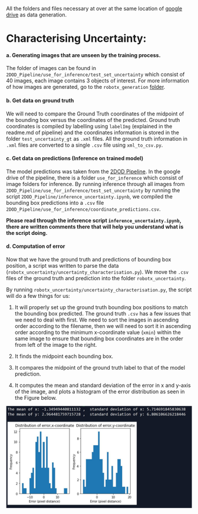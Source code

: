 All the folders and files necessary at over at the same location of [google drive](https://drive.google.com/drive/folders/170pHSGsm8GWRfVX1TI-WNVOIN56qY-HT) as data generation.

# Characterising Uncertainty:

#### a. Generating images that are unseen by the training process.

The folder of images can be found in `2DOD_Pipeline/use_for_inference/test_set_uncertainty` which consist of 40 images, each image contains 3 objects of interest. For more information of how images are generated, go to the `robotx_generation` [folder](https://github.com/timothylimyl/robotx_od_pipeline/tree/master/robotx_generation).

#### b. Get data on ground truth 

We will need to compare the Ground Truth coordinates of the midpoint of the bounding box versus the coordinates of the predicted. Ground truth coordinates is compiled by labelling using `labelImg` (explained in the readme.md of pipeline) and the coordinates information is stored in the folder `test_uncertainty_gt` as `.xml` files. All the ground truth information in `.xml` files are converted to a single `.csv` file using `xml_to_csv.py`.   

#### c. Get data on predictions (Inference on trained model)

The model predictions was taken from the [2DOD Pipeline](https://github.com/timothylimyl/robotx_od_pipeline). In the google drive of the pipeline, there is a folder `use_for_inference` which consist of image folders for inference. By running inference through all images from `2DOD_Pipeline/use_for_inference/test_set_uncertainty` by running the script `2DOD_Pipeline/inference_uncertainty.ipynb`, we compiled the bounding box predictions into a `.csv` file `2DOD_Pipeline/use_for_inference/coordinate_predictions.csv`.

**Please read through the inference script `inference_uncertainty.ipynb`, there are written comments there that will help you understand what is the script doing.**


#### d. Computation of error

Now that we have the ground truth and predictions of bounding box position, a script was written to parse the data (`robotx_uncertainty/uncertainty_characterisation.py`).  We move the `.csv` files of the ground truth and prediction into the folder `robotx_uncertainty`.

By running `robotx_uncertainty/uncertainty_characterisation.py`, the script will do a few things for us:

   1. It will properly set up the ground truth bounding box positions to match the bounding box predicted. The ground truth `.csv` has a few issues that we need to deal with first. We need to sort the images in ascending order according to the filename, then we will need to sort it in ascending order according to the minimum x-coordinate value (`xmin`) within the same image to ensure that bounding box coordinates are in the order from left of the image to the right.
   
   2. It finds the midpoint each bounding box.
   
   3. It compares the midpoint of the ground truth label to that of the model prediction.
   
   4. It computes the mean and standard deviation of the error in x and y-axis of the image, and plots a histogram of the error distribution as seen in the Figure below.
   
 ![im2](uncertainty_code_output.JPG)
 
 
